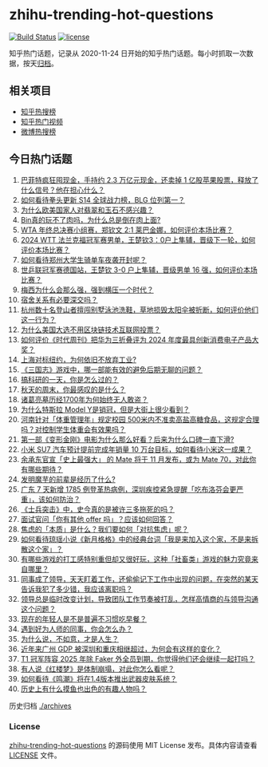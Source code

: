# zhihu-trending-hot-questions

[![Build Status](https://github.com/justjavac/zhihu-trending-hot-questions/workflows/ci/badge.svg?branch=master)](https://github.com/justjavac/zhihu-trending-hot-questions/actions)
[![license](https://img.shields.io/github/license/justjavac/zhihu-trending-hot-questions)](https://github.com/justjavac/zhihu-trending-hot-questions/blob/master/LICENSE)

知乎热门话题，记录从 2020-11-24
日开始的知乎热门话题。每小时抓取一次数据，按天[归档](./archives)。

## 相关项目

- [知乎热搜榜](https://github.com/justjavac/zhihu-trending-top-search)
- [知乎热门视频](https://github.com/justjavac/zhihu-trending-hot-video)
- [微博热搜榜](https://github.com/justjavac/weibo-trending-hot-search)

## 今日热门话题

<!-- BEGIN -->
<!-- 最后更新时间 Tue Nov 05 2024 01:16:39 GMT+0800 (China Standard Time) -->

1. [巴菲特疯狂囤现金，手持约 2.3 万亿元现金，还卖掉 1 亿股苹果股票，释放了什么信号？他在担心什么？](https://www.zhihu.com/question/3070860391)
1. [如何看待拳头更新 S14 全球战力榜，BLG 位列第一？](https://www.zhihu.com/question/3089498822)
1. [为什么欧美国家人对翡翠和玉石不感兴趣？](https://www.zhihu.com/question/667016547)
1. [Bin真的玩不了肉吗，为什么总是倒在肉上面?](https://www.zhihu.com/question/2947865606)
1. [WTA 年终总决赛小组赛，郑钦文 2:1 莱巴金娜，如何评价本场比赛？](https://www.zhihu.com/question/3147821066)
1. [2024 WTT 法兰克福冠军赛男单，王楚钦3：0户上隼辅，晋级下一轮，如何评价本场比赛？](https://www.zhihu.com/question/3143610853)
1. [如何看待郑州大学生骑单车夜袭开封呢？](https://www.zhihu.com/question/3041523352)
1. [世乒联冠军赛德国站，王楚钦 3-0 户上隼辅，晋级男单 16 强，如何评价本场比赛？](https://www.zhihu.com/question/3143835451)
1. [梅西为什么会那么强，强到横压一个时代？](https://www.zhihu.com/question/2113951682)
1. [宿舍关系有必要深交吗？](https://www.zhihu.com/question/667706109)
1. [杭州数十名登山者擅闯别墅泳池洗鞋，草地损毁太阳伞被折断，如何评价他们这一行为？](https://www.zhihu.com/question/2827544722)
1. [为什么美国大选不用区块链技术互联网投票？](https://www.zhihu.com/question/2164032474)
1. [如何评价《时代周刊》把华为三折叠评为 2024 年度最具创新消费电子产品大奖？](https://www.zhihu.com/question/2994665508)
1. [上海对标纽约，为何依旧不放弃工业?](https://www.zhihu.com/question/310254327)
1. [《三国志》游戏中，哪一部能有效的避免后期无聊的问题？](https://www.zhihu.com/question/2763929550)
1. [搞科研的一天，你是怎么过的？](https://www.zhihu.com/question/809968260)
1. [秋天的周末，你最感叹的是什么？](https://www.zhihu.com/question/2987455246)
1. [诸葛亮墓历经1700年为何始终无人敢盗？](https://www.zhihu.com/question/2342640192)
1. [为什么特斯拉 Model Y是销冠，但是大街上很少看到？](https://www.zhihu.com/question/651189131)
1. [河南针对「体重管理年」规定校园 500米内不准卖高盐高糖食品，这规定合理吗？对控制学生体重会有效果吗？](https://www.zhihu.com/question/2827840461)
1. [第一部《变形金刚》电影为什么那么好看？后来为什么口碑一直下滑?](https://www.zhihu.com/question/308132033)
1. [小米 SU7 汽车预计提前完成年销量 10 万台目标，如何看待小米这一成果？](https://www.zhihu.com/question/3059895030)
1. [余承东官宣「史上最强大」 的 Mate 将于 11 月发布，或为 Mate 70，对此你有哪些期待？](https://www.zhihu.com/question/3077846945)
1. [发明魔芋的前辈是经历了什么?](https://www.zhihu.com/question/596712008)
1. [广东 7 天新增 1785 例登革热病例，深圳疾控紧急提醒「吃布洛芬会更严重」，该如何防治？](https://www.zhihu.com/question/2988553696)
1. [《士兵突击》中，史今真的是被许三多拖死的吗？](https://www.zhihu.com/question/500507537)
1. [面试官问「你有其他 offer 吗」？应该如何回答？](https://www.zhihu.com/question/665947913)
1. [焦虑的「本质」是什么？我们要如何「对抗焦虑」呢？](https://www.zhihu.com/question/2184994657)
1. [如何看待琼瑶小说《新月格格》中的经典台词「我是来加入这个家，不是来拆散这个家」？](https://www.zhihu.com/question/362846415)
1. [有哪些游戏的打工感特别重但却又很好玩，这种「社畜类」游戏的魅力究竟来自哪里？](https://www.zhihu.com/question/3092965231)
1. [同事成了领导，天天盯着工作，还偷偷记下工作中出现的问题，在突然的某天告诉我犯了多少错，我应该离职吗？](https://www.zhihu.com/question/2840439083)
1. [领导总是临时改变计划，导致团队工作节奏被打乱，怎样高情商的与领导沟通这个问题？](https://www.zhihu.com/question/2422247496)
1. [现在的年轻人是不是普遍不习惯吃早餐？](https://www.zhihu.com/question/3021561063)
1. [遇到好为人师的同事，你会怎么办？](https://www.zhihu.com/question/2768102885)
1. [为什么说，不如意，才是人生？](https://www.zhihu.com/question/3023577016)
1. [近年来广州 GDP 被深圳和重庆相继超过，为何会有这样的变化？](https://www.zhihu.com/question/2465196932)
1. [T1 冠军阵容 2025 年除 Faker 外全员到期，你觉得他们还会继续一起打吗？](https://www.zhihu.com/question/2946676208)
1. [有人说《红楼梦》是体制崩塌，对此你怎么看呢？](https://www.zhihu.com/question/2170806890)
1. [如何看待《鸣潮》将在1.4版本推出武器皮肤系统？](https://www.zhihu.com/question/2995225034)
1. [历史上有什么摸鱼也出色的有趣人物吗？](https://www.zhihu.com/question/1996945329)

<!-- END -->

历史归档 [./archives](./archives)

### License

[zhihu-trending-hot-questions](https://github.com/justjavac/zhihu-trending-hot-questions)
的源码使用 MIT License 发布。具体内容请查看 [LICENSE](./LICENSE) 文件。
